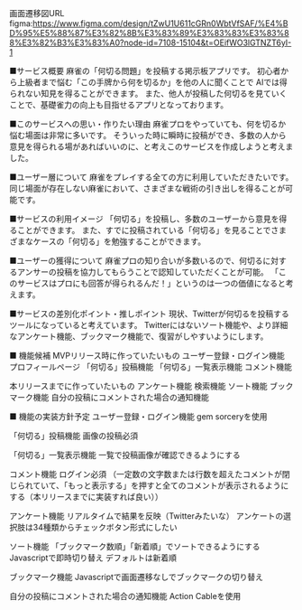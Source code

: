 

画面遷移図URL
figma:https://www.figma.com/design/tZwU1U611cGRn0WbtVfSAF/%E4%BD%95%E5%88%87%E3%82%8B%E3%83%89%E3%83%83%E3%83%88%E3%82%B3%E3%83%A0?node-id=7108-15104&t=OEifWO3lGTNZT6yI-1

■サービス概要
麻雀の「何切る問題」を投稿する掲示板アプリです。 初心者から上級者まで悩む「この手牌から何を切るか」を他の人に聞くことで AIでは得られない知見を得ることができます。 また、他人が投稿した何切るを見ていくことで、基礎雀力の向上も目指せるアプリとなっております。

■このサービスへの思い・作りたい理由
麻雀プロをやっていても、何を切るか悩む場面は非常に多いです。 そういった時に瞬時に投稿ができ、多数の人から意見を得られる場があればいいのに、と考えこのサービスを作成しようと考えました。

■ユーザー層について
麻雀をプレイする全ての方に利用していただきたいです。 同じ場面が存在しない麻雀において、さまざまな戦術の引き出しを得ることが可能です。

■サービスの利用イメージ
「何切る」を投稿し、多数のユーザーから意見を得ることができます。 また、すでに投稿されている「何切る」を見ることでさまざまなケースの「何切る」を勉強することができます。

■ユーザーの獲得について
麻雀プロの知り合いが多数いるので、何切るに対するアンサーの投稿を協力してもらうことで認知していただくことが可能。 「このサービスはプロにも回答が得られるんだ！」というのは一つの価値になると考えます。

■サービスの差別化ポイント・推しポイント
現状、Twitterが何切るを投稿するツールになっていると考えています。 Twitterにはないソート機能や、より詳細なアンケート機能、ブックマーク機能で、復習がしやすいようにします。

■ 機能候補
MVPリリース時に作っていたいもの
ユーザー登録・ログイン機能
プロフィールページ
「何切る」投稿機能
「何切る」一覧表示機能
コメント機能

本リリースまでに作っていたいもの
アンケート機能
検索機能
ソート機能
ブックマーク機能
自分の投稿にコメントされた場合の通知機能

■ 機能の実装方針予定
ユーザー登録・ログイン機能 gem sorceryを使用

「何切る」投稿機能 画像の投稿必須

「何切る」一覧表示機能 一覧で投稿画像が確認できるようにする

コメント機能 ログイン必須 （一定数の文字数または行数を超えたコメントが閉じられていて、「もっと表示する」を押すと全てのコメントが表示されるようにする（本リリースまでに実装すれば良い））

アンケート機能 リアルタイムで結果を反映（Twitterみたいな） アンケートの選択肢は34種類からチェックボタン形式にしたい

ソート機能 「ブックマーク数順」「新着順」でソートできるようにする Javascriptで即時切り替え デフォルトは新着順

ブックマーク機能 Javascriptで画面遷移なしでブックマークの切り替え

自分の投稿にコメントされた場合の通知機能 Action Cableを使用